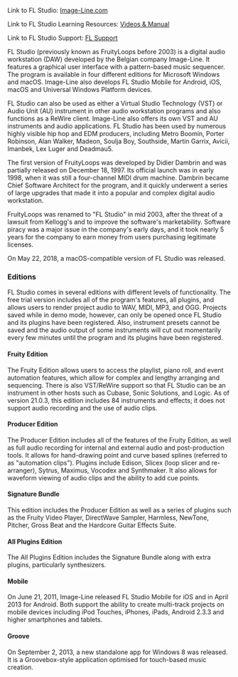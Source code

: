 Link to FL Studio: [Image-Line.com](https://www.image-line.com)

Link to FL Studio Learning Resources: [Videos & Manual](https://www.image-line.com/fl-studio-learning/)

Link to FL Studio Support: [FL Support](https://www.image-line.com/fl-studio-support/)

FL Studio (previously known as FruityLoops before 2003) is a digital audio workstation (DAW) developed by the
Belgian company Image-Line. It features a graphical user interface with a pattern-based music sequencer. The
program is available in four different editions for Microsoft Windows and macOS. Image-Line also develops FL Studio
Mobile for Android, iOS, macOS and Universal Windows Platform devices.

FL Studio can also be used as either a Virtual Studio Technology (VST) or Audio Unit (AU) instrument in other audio
workstation programs and also functions as a ReWire client. Image-Line also offers its own VST and AU instruments
and audio applications. FL Studio has been used by numerous highly visible hip hop and EDM producers, including
Metro Boomin, Porter Robinson, Alan Walker, Madeon, Soulja Boy, Southside, Martin Garrix, Avicii, Imanbek, Lex
Luger and Deadmau5.

The first version of FruityLoops was developed by Didier Dambrin and was partially released on December 18, 1997.
Its official launch was in early 1998, when it was still a four-channel MIDI drum machine.
Dambrin became Chief Software Architect for the program, and it quickly underwent a series of large upgrades
that made it into a popular and complex digital audio workstation.

FruityLoops was renamed to "FL Studio" in mid 2003, after the threat of a lawsuit from Kellogg's and to improve the
software's marketability. Software piracy was a major issue in the company's early days, and it took nearly 5
years for the company to earn money from users purchasing legitimate licenses.

On May 22, 2018, a macOS-compatible version of FL Studio was released.

### Editions

FL Studio comes in several editions with different levels of functionality. The free trial version includes all of
the program's features, all plugins, and allows users to render project audio to WAV, MIDI, MP3, and OGG.
Projects saved while in demo mode, however, can only be opened once FL Studio and its plugins have been registered.
Also, instrument presets cannot be saved and the audio output of some instruments will cut out momentarily every
few minutes until the program and its plugins have been registered.

#### Fruity Edition

The Fruity Edition allows users to access the playlist, piano roll, and event automation features, which allow for
complex and lengthy arranging and sequencing. There is also VST/ReWire support so that FL Studio can be an
instrument in other hosts such as Cubase, Sonic Solutions, and Logic. As of version 21.0.3, this edition includes
84 instruments and effects; it does not support audio recording and the use of audio clips.

#### Producer Edition

The Producer Edition includes all of the features of the Fruity Edition, as well as full audio recording for
internal and external audio and post-production tools. It allows for hand-drawing point and curve based splines
(referred to as "automation clips"). Plugins include Edison, Slicex (loop slicer and re-arranger), Sytrus, Maximus,
Vocodex and Synthmaker. It also allows for waveform viewing of audio clips and the ability to add cue points.

#### Signature Bundle

This edition includes the Producer Edition as well as a series of plugins such as the Fruity Video Player,
DirectWave Sampler, Harmless, NewTone, Pitcher, Gross Beat and the Hardcore Guitar Effects Suite.

#### All Plugins Edition

The All Plugins Edition includes the Signature Bundle along with extra plugins, particularly synthesizers.

#### Mobile

On June 21, 2011, Image-Line released FL Studio Mobile for iOS and in April 2013 for Android. Both support the
ability to create multi-track projects on mobile devices including iPod Touches, iPhones, iPads, Android 2.3.3 and
higher smartphones and tablets.

#### Groove

On September 2, 2013, a new standalone app for Windows 8 was released. It is a Groovebox-style application
optimised for touch-based music creation.